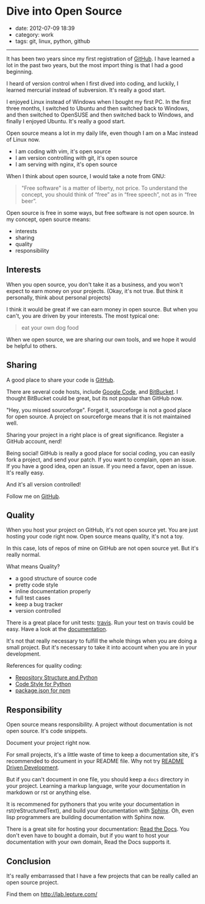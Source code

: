 # Dive into Open Source

- date: 2012-07-09 18:39
- category: work
- tags: git, linux, python, github

--------------------------

It has been two years since my first registration of [GitHub](https://github.com/lepture).
I have learned a lot in the past two years, but the most import thing is that I had a good beginning.

I heard of version control when I first dived into coding, and luckily, I learned mercurial instead of subversion. It's really a good start.

I enjoyed Linux instead of Windows when I bought my first PC. In the first three months, I switched to Ubuntu and then switched back to Windows, and then switched to OpenSUSE and then switched back to Windows, and finally I enjoyed Ubuntu. It's really a good start.

Open source means a lot in my daily life, even though I am on a Mac instead of Linux now.

- I am coding with vim, it's open source
- I am version controlling with git, it's open source
- I am serving with nginx, it's open source

When I think about open source, I would take a note from GNU:

> "Free software" is a matter of liberty, not price. To understand the concept, you should think of “free” as in “free speech”, not as in “free beer”.

Open source is free in some ways, but free software is not open source. In my concept, open source means:

- interests
- sharing
- quality
- responsibility

## Interests

When you open source, you don't take it as a business, and you won't expect to earn money on your projects. (Okay, it's not true. But think it personally, think about personal projects)

I think it would be great if we can earn money in open source. But when you can't, you are driven by your interests. The most typical one:

> eat your own dog food

When we open source, we are sharing our own tools, and we hope it would be helpful to others.


## Sharing

A good place to share your code is [GitHub](https://github.com).

There are several code hosts, include [Google Code](http://code.google.com/hosting/), and [BitBucket](https://bitbucket.org). I thought BitBucket could be great, but its not popular than GitHub now.

"Hey, you missed sourceforge". Forget it, sourceforge is not a good place for open source. A project on sourceforge means that it is not maintained well.

Sharing your project in a right place is of great significance. Register a GitHub account, nerd!

Being social! GitHub is really a good place for social coding, you can easily fork a project, and send your patch. If you want to complain, open an issue. If you have a good idea, open an issue. If you need a favor, open an issue. It's really easy.

And it's all version controlled!

Follow me on [GitHub](https://github.com/lepture).


## Quality

When you host your project on GitHub, it's not open source yet. You are just hosting your code right now. Open source means quality, it's not a toy.

In this case, lots of repos of mine on GitHub are not open source yet. But it's really normal.

What means Quality?

- a good structure of source code
- pretty code style
- inline documentation properly
- full test cases
- keep a bug tracker
- version controlled

There is a great place for unit tests: [travis](http://www.travis-ci.org/). Run your test on travis could be easy. Have a look at the [documentation](http://about.travis-ci.org/).

It's not that really necessary to fulfill the whole things when you are doing a small project. But it's necessary to take it into account when you are in your development.

References for quality coding:

- [Repository Structure and Python](http://www.kennethreitz.com/repository-structure-and-python.html)
- [Code Style for Python](http://docs.python-guide.org/en/latest/writing/style/)
- [package.json for npm](http://npmjs.org/doc/json.html)


## Responsibility

Open source means responsibility. A project without documentation is not open source. It's code snippets.

Document your project right now.

For small projects, it's a little waste of time to keep a documentation site, it's recommended to document in your README file. Why not try [README Driven Development](http://tom.preston-werner.com/2010/08/23/readme-driven-development.html).

But if you can't document in one file, you should keep a ``docs`` directory in your project. Learning a markup language, write your documentation in markdown or rst or anything else.

It is recommened for pythoners that you write your documentation in rst(reStructuredText), and build your documentation with [Sphinx](http://sphinx.pocoo.org/). Oh, even lisp programmers are building documentation with Sphinx now.

There is a great site for hosting your documentation: [Read the Docs](http://readthedocs.org/). You don't even have to bought a domain, but if you want to host your documentation with your own domain, Read the Docs supports it.

## Conclusion

It's really embarrassed that I have a few projects that can be really called an open source project.

Find them on http://lab.lepture.com/
